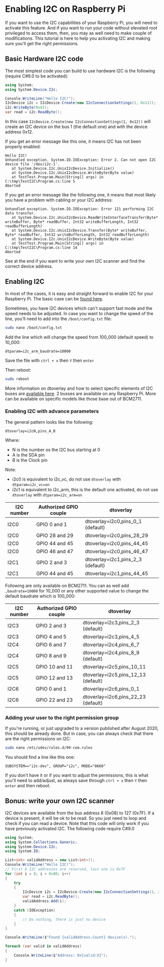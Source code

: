 # Enabling I2C on Raspberry Pi

If you want to use the I2C capabilities of your Raspberry Pi, you will need to activate this feature. And if you want to run your code without elevated root privileged to access them, then, you may as well need to make couple of modifications. This tutorial is here to help you activating I2C and making sure you'll get the right permissions.

## Basic Hardware I2C code

The most simplest code you can build to use hardware I2C is the following (require C#9.0 to be activated):

```csharp
using System;
using System.Device.I2c;

Console.WriteLine("Hello I2C!");
I2cDevice i2c = I2cDevice.Create(new I2cConnectionSettings(1, 0x12));
i2c.WriteByte(0x42);
var read = i2c.ReadByte();
```

In this case ```I2cDevice.Create(new I2cConnectionSettings(1, 0x12))``` will create an I2C device on the bus 1 (the default one) and with the device address 0x12.

If you get an error message like this one, it means I2C has not been properly enabled:

```text
Hello I2C!
Unhandled exception. System.IO.IOException: Error 2. Can not open I2C device file '/dev/i2c-1'.
   at System.Device.I2c.UnixI2cDevice.Initialize()
   at System.Device.I2c.UnixI2cDevice.WriteByte(Byte value)
   at TestTest.Program.Main(String[] args) in C:\tmp\TestI2C\Program.cs:line 5
Aborted
```

If you get an error message like the following one, it means that most likely you have a problem with cabling or your I2C address:

```text
Unhandled exception. System.IO.IOException: Error 121 performing I2C data transfer.
   at System.Device.I2c.UnixI2cDevice.ReadWriteInterfaceTransfer(Byte* writeBuffer, Byte* readBuffer, Int32 writeBufferLength, Int32 readBufferLength)
   at System.Device.I2c.UnixI2cDevice.Transfer(Byte* writeBuffer, Byte* readBuffer, Int32 writeBufferLength, Int32 readBufferLength)
   at System.Device.I2c.UnixI2cDevice.WriteByte(Byte value)
   at TestTest.Program.Main(String[] args) in C:\tmp\TestI2C\Program.cs:line 14
Aborted
```

See at the end if you want to write your own I2C scanner and find the correct device address.

## Enabling I2C

In most of the cases, it is easy and straight forward to enable I2C for your Raspberry Pi. The basic case can be [found here](https://www.raspberrypi-spy.co.uk/2014/11/enabling-the-i2c-interface-on-the-raspberry-pi/).

Sometimes, you have I2C devices which can't support fast mode and the speed needs to be adjusted. In case you want to change the speed of the line, you'll need to add into the `/boot/config.txt` file:

```bash
sudo nano /boot/config.txt
```

Add the line which will change the speed from 100_000 (default speed) to 10_000:

```text
dtparam=i2c_arm_baudrate=10000
```

Save the file with `ctrl + x` then `Y` then `enter`

Then reboot:

```bash
sudo reboot
```

More information on dtoverlay and how to select specific elements of I2C buses are [available here](https://github.com/raspberrypi/firmware/blob/bff705fffe59ad3eea33999beb29c3f26408de40/boot/overlays/README#L1387). 2 busses are available on any Raspberry Pi. More can be available on specific models like those base out of BCM2711.

### Enabling I2C with advance parameters

The general pattern looks like the following:

```text
dtoverlay=i2cN,pins_A_B
```

Where:

- N is the number os the I2C bus starting at 0
- A is the SDA pin
- B is the Clock pin

Note:

- i2c0 is equivalent to i2c_vc, do not use `dtoverlay` with `dtparam=i2c_vc=on`
- i2c1 is equivalent to i2c_arm, this is the default one activated, do not use `dtoverlay` with `dtparam=i2c_arm=on`

| I2C number | Authorized GPIO couple | dtoverlay |
| --- | --- | --- |
| I2C0 | GPIO 0 and 1 | dtoverlay=i2c0,pins_0_1 (default) |
| I2C0 | GPIO 28 and 29 | dtoverlay=i2c0,pins_28_29 |
| I2C0 | GPIO 44 and 45 | dtoverlay=i2c0,pins_44_45 |
| I2C0 | GPIO 46 and 47 | dtoverlay=i2c0,pins_46_47 |
| I2C1 | GPIO 2 and 3 | dtoverlay=i2c1,pins_2_3 (default) |
| I2C1 | GPIO 44 and 45 | dtoverlay=i2c1,pins_44_45 |

Following are only available on BCM2711. You can as well add `,baudrate=10000` for 10_000 or any other supported value to change the default baudrate which is 100_000:

| I2C number | Authorized GPIO couple | dtoverlay |
| --- | --- | --- |
| I2C3 | GPIO 2 and 3 | dtoverlay=i2c3,pins_2_3 (default) |
| I2C3 | GPIO 4 and 5 | dtoverlay=i2c3,pins_4_5 |
| I2C4 | GPIO 6 and 7 | dtoverlay=i2c4,pins_6_7 |
| I2C4 | GPIO 8 and 9 | dtoverlay=i2c4,pins_8_9 (default) |
| I2C5 | GPIO 10 and 11 | dtoverlay=i2c5,pins_10_11 |
| I2C5 | GPIO 12 and 13 | dtoverlay=i2c5,pins_12_13 (default) |
| I2C6 | GPIO 0 and 1 | dtoverlay=i2c6,pins_0_1 |
| I2C6 | GPIO 22 and 23 | dtoverlay=i2c6,pins_22_23 (default) |

### Adding your user to the right permission group

If you're running, or just upgraded to a version published after August 2020, this should be already done. 
But in case, you can always check that there are the right permissions on I2C:

```bash
sudo nano /etc/udev/rules.d/99-com.rules
```

You should find a line like this one:

```text
SUBSYSTEM=="i2c-dev", GROUP="i2c", MODE="0660"
```

If you don't have it or if you want to adjust the permissions, this is what you'll need to add/adjust, as always save through `ctrl + x` then `Y` then `enter` and then reboot.

## Bonus: write your own I2C scanner

I2C devices are available from the bus address 8 (0x08) to 127 (0x7F). If a device is present, it will be ok to be read. So you just need to loop and check if you can read a device. Note that this code will only work if you have previously activated I2C. The following code require C#9.0

```csharp
using System;
using System.Collections.Generic;
using System.Device.I2c;
using System.IO;

List<int> validAddress = new List<int>();
Console.WriteLine("Hello I2C!");
// First 8 I2C addresses are reserved, last one is 0x7F
for (int i = 8; i < 0x80; i++)
{
    try
    {
        I2cDevice i2c = I2cDevice.Create(new I2cConnectionSettings(1, i));
        var read = i2c.ReadByte();
        validAddress.Add(i);
    }
    catch (IOException)
    {
        // Do nothing, there is just no device
    }
}

Console.WriteLine($"Found {validAddress.Count} device(s).");

foreach (var valid in validAddress)
{
    Console.WriteLine($"Address: 0x{valid:X}");
}
```
